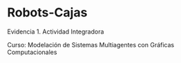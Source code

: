 # Robots-Cajas
Evidencia 1. Actividad Integradora

Curso: Modelación de Sistemas Multiagentes con Gráficas Computacionales
